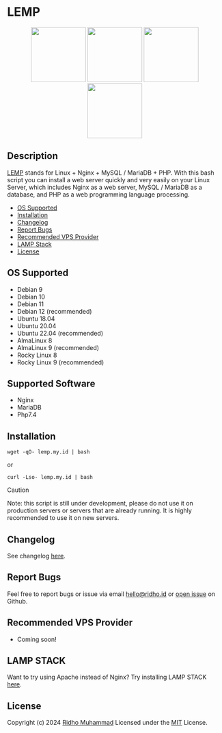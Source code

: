 # LEMP
<p align=center>
  <a href="https://www.linux.org/"><img src="https://github.com/linux-doc.png" width="128"></a>
  <a href="https://github.com/nginx"><img src="https://github.com/nginx.png" width="128"></a>
  <a href="https://github.com/mariadb"><img src="https://github.com/mariadb.png" width="128"></a>
  <a href="https://github.com/php"><img src="https://github.com/php.png" width="128"></a>
</p>

## Description

[LEMP](https://lemp.my.id/) stands for Linux + Nginx + MySQL / MariaDB + PHP. With this bash script you can install a web server quickly and very easily on your Linux Server, which includes Nginx as a web server, MySQL / MariaDB as a database, and PHP as a web programming language processing.

- [OS Supported](#OS-Supported)
- [Installation](#Installation)
- [Changelog](#Changelog)
- [Report Bugs](#Report-Bugs)
- [Recommended VPS Provider](#Recommended-VPS-Provider)
- [LAMP Stack](#LAMP-STACK)
- [License](#License)

## OS Supported

- Debian 9
- Debian 10
- Debian 11
- Debian 12 (recommended)
- Ubuntu 18.04
- Ubuntu 20.04
- Ubuntu 22.04 (recommended)
- AlmaLinux 8
- AlmaLinux 9 (recommended)
- Rocky Linux 8
- Rocky Linux 9 (recommended)

## Supported Software

- Nginx
- MariaDB
- Php7.4

## Installation

`wget -qO- lemp.my.id | bash`

or 

`curl -Lso- lemp.my.id | bash`


> [!CAUTION]
> Note: this script is still under development, please do not use it on production servers or servers that are already running. It is highly recommended to use it on new servers.

## Changelog

See changelog [here](https://github.com/rydhoms/LEMP/blob/master/CHANGELOG.md).

## Report Bugs

Feel free to report bugs or issue via email hello@ridho.id or [open issue](https://github.com/rydhoms/LEMP/issues) on Github.

## Recommended VPS Provider

- Coming soon!

## LAMP STACK

Want to try using Apache instead of Nginx? Try installing LAMP STACK [here](https://github.com/rydhoms/LAMP).

## License

Copyright (c) 2024 [Ridho Muhammad](https://www.ridho.id)
Licensed under the [MIT](LICENSE) License.
